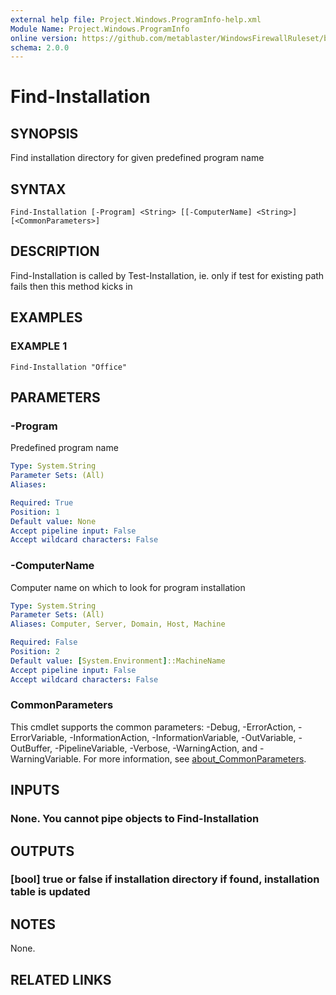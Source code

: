 ```yaml
---
external help file: Project.Windows.ProgramInfo-help.xml
Module Name: Project.Windows.ProgramInfo
online version: https://github.com/metablaster/WindowsFirewallRuleset/blob/develop/Modules/Project.Windows.ProgramInfo/Help/en-US/Find-Installation.md
schema: 2.0.0
---
```


# Find-Installation

## SYNOPSIS

Find installation directory for given predefined program name

## SYNTAX

```none
Find-Installation [-Program] <String> [[-ComputerName] <String>] [<CommonParameters>]
```

## DESCRIPTION

Find-Installation is called by Test-Installation, ie.
only if test for existing path
fails then this method kicks in

## EXAMPLES

### EXAMPLE 1

```none
Find-Installation "Office"
```

## PARAMETERS

### -Program

Predefined program name

```yaml
Type: System.String
Parameter Sets: (All)
Aliases:

Required: True
Position: 1
Default value: None
Accept pipeline input: False
Accept wildcard characters: False
```

### -ComputerName

Computer name on which to look for program installation

```yaml
Type: System.String
Parameter Sets: (All)
Aliases: Computer, Server, Domain, Host, Machine

Required: False
Position: 2
Default value: [System.Environment]::MachineName
Accept pipeline input: False
Accept wildcard characters: False
```

### CommonParameters

This cmdlet supports the common parameters: -Debug, -ErrorAction, -ErrorVariable, -InformationAction, -InformationVariable, -OutVariable, -OutBuffer, -PipelineVariable, -Verbose, -WarningAction, and -WarningVariable. For more information, see [about_CommonParameters](http://go.microsoft.com/fwlink/?LinkID=113216).

## INPUTS

### None. You cannot pipe objects to Find-Installation

## OUTPUTS

### [bool] true or false if installation directory if found, installation table is updated

## NOTES

None.

## RELATED LINKS

